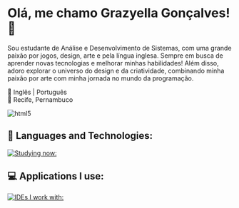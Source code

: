 # Olá, me chamo Grazyella Gonçalves! 🌿
Sou estudante de Análise e Desenvolvimento de Sistemas, com uma grande paixão por jogos, design, arte e pela língua inglesa. Sempre em busca de aprender novas tecnologias e melhorar minhas habilidades! Além disso, adoro explorar o universo do design e da criatividade, combinando minha paixão por arte com minha jornada no mundo da programação.


📖 Inglês | Português
<br/> 📍 Recife, Pernambuco


<img align='center' alt='html5' src='https://i.pinimg.com/originals/93/9e/92/939e9273e3d6ef4f281cda31e9e62488.gif'/>

## 📖 Languages and Technologies:

[![Studying now:](https://skillicons.dev/icons?i=java,nodejs,python,javascript,css,html&theme=dark)](https://skillicons.dev)
<br/>

## :computer: Applications I use:
[![IDEs I work with:](https://skillicons.dev/icons?i=idea,vscode,eclipse,figma,ps&theme=dark)](https://skillicons.dev)


</div> <br/>


## 
